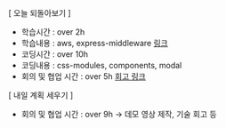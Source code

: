 [ 오늘 되돌아보기 ]
- 학습시간 : over 2h
- 학습내용 : aws, express-middleware [링크](https://www.notion.so/0715-90b65d69d68d4cb9b6617e58ddcff7fa)
- 코딩시간 : over 10h
- 코딩내용 : css-modules, components, modal
- 회의 및 협업 시간 : over 5h [회고 링크](https://github.com/woowa-techcamp-2021/deal-2/wiki/2021.07.15)

[ 내일 계획 세우기 ]
- 회의 및 협업 시간 : over 9h -> 데모 영상 제작, 기술 회고 등
